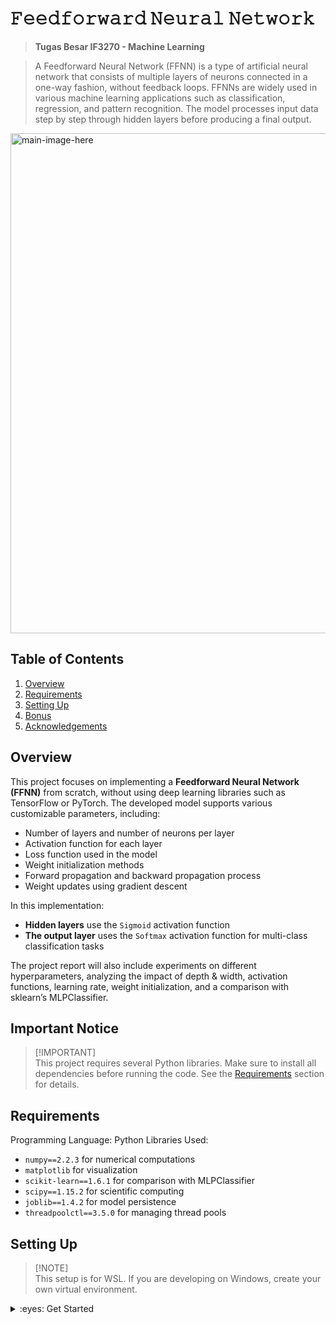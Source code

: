 # 𝙵𝚎𝚎𝚍𝚏𝚘𝚛𝚠𝚊𝚛𝚍 𝙽𝚎𝚞𝚛𝚊𝚕 𝙽𝚎𝚝𝚠𝚘𝚛𝚔

> **Tugas Besar IF3270 - Machine Learning**

> A Feedforward Neural Network (FFNN) is a type of artificial neural network that consists of multiple layers of neurons connected in a one-way fashion, without feedback loops. FFNNs are widely used in various machine learning applications such as classification, regression, and pattern recognition. The model processes input data step by step through hidden layers before producing a final output.

<img src="src" alt="main-image-here" width="800"/>

## Table of Contents

1. [Overview](#overview)
2. [Requirements](#requirements)
3. [Setting Up](#setting-up)
4. [Bonus](#bonus-🤑)
5. [Acknowledgements](#acknowledgements)

## Overview

This project focuses on implementing a **Feedforward Neural Network (FFNN)** from scratch, without using deep learning libraries such as TensorFlow or PyTorch. The developed model supports various customizable parameters, including:

   - Number of layers and number of neurons per layer
   - Activation function for each layer
   - Loss function used in the model
   - Weight initialization methods
   - Forward propagation and backward propagation process
   - Weight updates using gradient descent

In this implementation:
   - **Hidden layers** use the `Sigmoid` activation function
   - **The output layer** uses the `Softmax` activation function for multi-class classification tasks

The project report will also include experiments on different hyperparameters, analyzing the impact of depth & width, activation functions, learning rate, weight initialization, and a comparison with sklearn’s MLPClassifier.

## Important Notice
>
> [!IMPORTANT]\
> This project requires several Python libraries. Make sure to install all dependencies before running the code. See the [Requirements](#requirements) section for details.

## Requirements

Programming Language: Python
Libraries Used:
   - `numpy==2.2.3` for numerical computations
   - `matplotlib` for visualization
   - `scikit-learn==1.6.1` for comparison with MLPClassifier
   - `scipy==1.15.2` for scientific computing
   - `joblib==1.4.2` for model persistence
   - `threadpoolctl==3.5.0` for managing thread pools

## Setting Up

>
> [!NOTE]\
> This setup is for WSL. If you are developing on Windows, create your own virtual environment.

<details>
<summary>:eyes: Get Started</summary>
#### Clone the Repository:

```sh
 git clone https://github.com/rizqikapratamaa/Tubes1_ML_51.git
 cd TUBES1_ML_51
```

#### Create new env

```sh
 python3 -m venv env_tubes
 source env_tubes/bin/activate
```

#### Install requirements

```sh
 pip install -r requirement.txt
```

#### Run the program

```sh
 python3 main.py
```

#### After finishing, exit from venv

```sh
 python3 main.py
```

## Bonus 🤑
<details>
<summary>1. Other activation functions</summary>

Details

> Responsible: 13522147
</details>

<details>
<summary>2. Other init methods</summary>

Details

> Responsible: 13522139
</details>

<details>
<summary>3. L1 L2 Regulation Method</summary>

Details

> Responsible: 13522126 
</details>

<details>
<summary>4. RMSNorm </summary>

Details

> Responsible: 13522126 
</details>

## Screenshot

<details>
<summary>📸 Open me</summary>

<img src="src" alt="example-image-here" width="800"/>

</details>

## Connect

| Name                      | NIM      | Connect                                                |
| ------------------------- | -------- | ------------------------------------------------------ |
| Rizqika Mulia Pratama | 13522126 | [@rizqikapratamaa](https://github.com/rizqikapratamaa) |
| Attara Majesta Ayub       | 13522139 | [@attaramajesta](https://github.com/attaramajesta)     |
| Ikhwan Al Hakim | 13522147 | [@Nerggg](https://github.com/Nerggg) |

## Acknowledgements

- Machine Learning Course Lecturer, Bandung Institute of Technology, 2025
- Machine Learning Teaching Assistants, Bandung Institute of Technology, 2025
